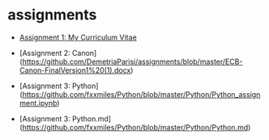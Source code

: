 # assignments

- [Assignment 1: My Curriculum Vitae](https://github.com/DemetriaParisi/assignments/blob/master/CV.md)

- [Assignment 2: Canon] (https://github.com/DemetriaParisi/assignments/blob/master/ECB-Canon-FinalVersion1%20(1).docx) 

- [Assignment 3: Python] (https://github.com/fxxmiles/Python/blob/master/Python/Python_assignment.ipynb)

- [Assignment 3: Python.md] (https://github.com/fxxmiles/Python/blob/master/Python/Python.md)

